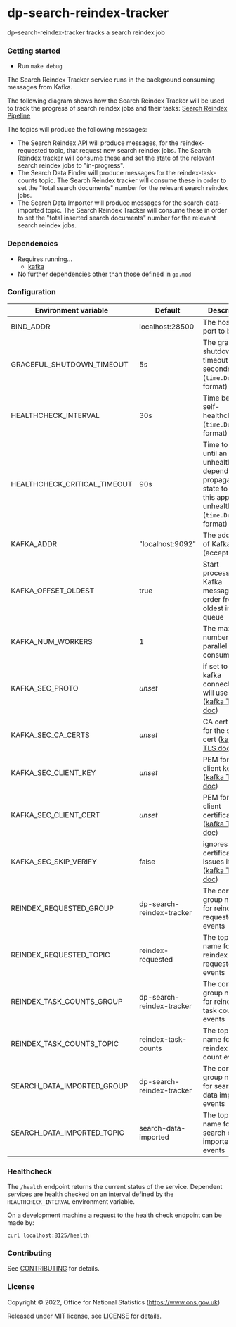 # dp-search-reindex-tracker
dp-search-reindex-tracker tracks a search reindex job

### Getting started

* Run `make debug`

The Search Reindex Tracker service runs in the background consuming messages from Kafka. 

The following diagram shows how the Search Reindex Tracker will be used to track the progress of search reindex jobs and their tasks:
[Search Reindex Pipeline](https://miro.com/app/board/o9J_liKF4Lg=/?fromRedirect=1)

The topics will produce the following messages:
- The Search Reindex API will produce messages, for the reindex-requested topic, that request new search reindex jobs. 
  The Search Reindex tracker will consume these and set the state of the relevant search reindex jobs to "in-progress". 
- The Search Data Finder will produce messages for the reindex-task-counts topic. 
  The Search Reindex tracker will consume these in order to set the "total search documents" number for the relevant search reindex jobs. 
- The Search Data Importer will produce messages for the search-data-imported topic.
  The Search Reindex Tracker will consume these in order to set the "total inserted search documents" number for the relevant search reindex jobs.

### Dependencies

* Requires running…
  * [kafka](https://github.com/ONSdigital/dp/blob/main/guides/INSTALLING.md#prerequisites)
* No further dependencies other than those defined in `go.mod`

### Configuration

| Environment variable         | Default                           | Description
| ---------------------------- | --------------------------------- | -----------
| BIND_ADDR                    | localhost:28500                    | The host and port to bind to
| GRACEFUL_SHUTDOWN_TIMEOUT    | 5s                                | The graceful shutdown timeout in seconds (`time.Duration` format)
| HEALTHCHECK_INTERVAL         | 30s                               | Time between self-healthchecks (`time.Duration` format)
| HEALTHCHECK_CRITICAL_TIMEOUT | 90s                               | Time to wait until an unhealthy dependent propagates its state to make this app unhealthy (`time.Duration` format)
| KAFKA_ADDR                   | "localhost:9092"                  | The address of Kafka (accepts list)
| KAFKA_OFFSET_OLDEST          | true                              | Start processing Kafka messages in order from the oldest in the queue
| KAFKA_NUM_WORKERS            | 1                                 | The maximum number of parallel kafka consumers
| KAFKA_SEC_PROTO              | _unset_                           | if set to `TLS`, kafka connections will use TLS ([kafka TLS doc])
| KAFKA_SEC_CA_CERTS           | _unset_                           | CA cert chain for the server cert ([kafka TLS doc])
| KAFKA_SEC_CLIENT_KEY         | _unset_                           | PEM for the client key ([kafka TLS doc])
| KAFKA_SEC_CLIENT_CERT        | _unset_                           | PEM for the client certificate ([kafka TLS doc])
| KAFKA_SEC_SKIP_VERIFY        | false                             | ignores server certificate issues if `true` ([kafka TLS doc])
| REINDEX_REQUESTED_GROUP      | dp-search-reindex-tracker         | The consumer group name for reindex requested events
| REINDEX_REQUESTED_TOPIC      | reindex-requested                 | The topic name for reindex requested events
| REINDEX_TASK_COUNTS_GROUP    | dp-search-reindex-tracker         | The consumer group name for reindex task count events
| REINDEX_TASK_COUNTS_TOPIC    | reindex-task-counts               | The topic name for reindex task count events
| SEARCH_DATA_IMPORTED_GROUP   | dp-search-reindex-tracker         | The consumer group name for search data imported events
| SEARCH_DATA_IMPORTED_TOPIC   | search-data-imported              | The topic name for search data imported events

[kafka TLS doc]: https://github.com/ONSdigital/dp-kafka/tree/main/examples#tls

### Healthcheck

 The `/health` endpoint returns the current status of the service. Dependent services are health checked on an interval defined by the `HEALTHCHECK_INTERVAL` environment variable.

 On a development machine a request to the health check endpoint can be made by:

 `curl localhost:8125/health`

### Contributing

See [CONTRIBUTING](CONTRIBUTING.md) for details.

### License

Copyright © 2022, Office for National Statistics (https://www.ons.gov.uk)

Released under MIT license, see [LICENSE](LICENSE.md) for details.
